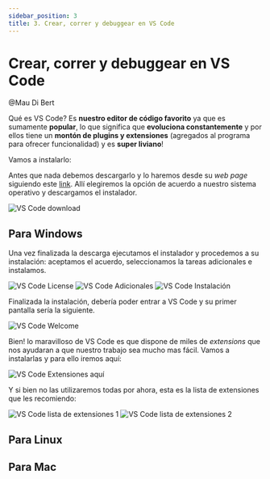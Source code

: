 ```yaml
---
sidebar_position: 3
title: 3. Crear, correr y debuggear en VS Code
---
```


# Crear, correr y debuggear en VS Code

@Mau Di Bert

Qué es VS Code? Es __nuestro editor de código favorito__ ya que es sumamente __popular__, lo que significa que __evoluciona constantemente__ y por ellos tiene un __montón de plugins y extensiones__ (agregados al programa para ofrecer funcionalidad) y es __super liviano__!

Vamos a instalarlo:

Antes que nada debemos descargarlo y lo haremos desde su _web page_ siguiendo este [link](https://code.visualstudio.com/Download). Allí elegiremos la opción de acuerdo a nuestro sistema operativo y descargamos el instalador.

![VS Code download](5.3.1_VSCode_download.png)

## Para Windows

Una vez finalizada la descarga ejecutamos el instalador y procedemos a su instalación: aceptamos el acuerdo, seleccionamos la tareas adicionales e instalamos.

![VS Code License](5.3.2_VSCode_instalation1.png)
![VS Code Adicionales](5.3.3_VSCode_instalation2.png)
![VS Code Instalación](5.3.4_VSCode_instalation3.png)

Finalizada la instalación, debería poder entrar a VS Code y su primer pantalla sería la siguiente.

![VS Code Welcome](5.3.5_VSCode_welcome.png)

Bien! lo maravilloso de VS Code es que dispone de miles de _extensions_ que nos ayudaran a que nuestro trabajo sea mucho mas fácil. Vamos a instalarlas y para ello iremos aquí:

![VS Code Extensiones aquí](5.3.6_VSCode_extensions_here.png)

Y si bien no las utilizaremos todas por ahora, esta es la lista de extensiones que les recomiendo:

![VS Code lista de extensiones 1](5.3.7_VSCode_extensions1.png)
![VS Code lista de extensiones 2](5.3.7_VSCode_extensions2.png)

## Para Linux

## Para Mac
